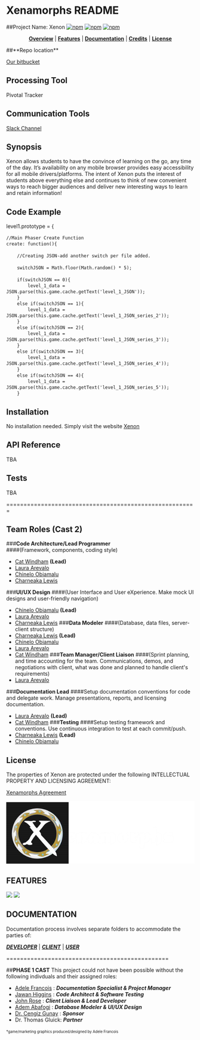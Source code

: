 ﻿#  **Xenamorphs README**

##Project Name:  Xenon
[![npm](https://img.shields.io/badge/platform-mobile/web-lightgrey.svg)](https://soft-eng-practicum.github.io/xenon/)
[![npm](https://img.shields.io/badge/docs-complete-brightgreen.svg)](official-documentation)
[![npm](https://img.shields.io/badge/License-CC%20BY--NC%204.0-blue.svg)](https://creativecommons.org/licenses/by-nc/4.0/legalcode)

<p align="center">
<b><a href="#overview">Overview</a></b>
|
<b><a href="#features">Features</a></b>
|
<b><a href="#documentation">Documentation</a></b>
|
<b><a href="#credits">Credits</a></b>
|
<b><a href="#license">License</a></b>
</p>
##**Repo location**

[Our bitbucket](https://xenamorphs@bitbucket.org/cgunay-ggc/xenon.git)

## **Processing Tool**

Pivotal Tracker

## **Communication Tools**

[Slack Channel](https://ggc-dev.slack.com/messages/chemteam/details/)


## **Synopsis**

Xenon allows students to have the convince of learning on the go, any time of the day.  It’s availability on any mobile browser provides easy accessibility for all mobile drivers/platforms. The intent of Xenon puts the interest of students above everything else and continues to think of new convenient ways to reach bigger audiences and deliver new interesting ways to learn and retain information!

## **Code Example**

level1.prototype = {  
   
    //Main Phaser Create Function
  	create: function(){ 
        
        //Creating JSON-add another switch per file added.
        
        switchJSON = Math.floor(Math.random() * 5);
        
        if(switchJSON == 0){
            level_1_data = JSON.parse(this.game.cache.getText('level_1_JSON')); 
        }
        else if(switchJSON == 1){
            level_1_data = JSON.parse(this.game.cache.getText('level_1_JSON_series_2'));
        }  
        else if(switchJSON == 2){
            level_1_data = JSON.parse(this.game.cache.getText('level_1_JSON_series_3'));
        }
        else if(switchJSON == 3){
            level_1_data = JSON.parse(this.game.cache.getText('level_1_JSON_series_4'));
        }
        else if(switchJSON == 4){
            level_1_data = JSON.parse(this.game.cache.getText('level_1_JSON_series_5'));
        }

## **Installation**

No installation needed.  Simply visit the website [Xenon](www.TOBEANNOUNCED.com)

## **API Reference**
TBA
## **Tests**

TBA

=======================================================

## **Team Roles** (Cast 2)

###**Code Architecture/Lead Programmer**<br>
####(Framework, components, coding style)
* [Cat Windham](https://bitbucket.org/cwindham19/) **(Lead)**
* [Laura Arevalo](https://bitbucket.org/latrevalo/)
* [Chinelo Obiamalu](https://bitbucket.org/Chineloo/)
* [Charneaka Lewis](https://bitbucket.org/clewis20/)

###**UI/UX Design**
####(User Interface and User eXperience. Make mock UI designs and user-friendly navigation)
* [Chinelo Obiamalu](https://bitbucket.org/Chineloo/) **(Lead)**
* [Laura Arevalo](https://bitbucket.org/latrevalo/)
* [Charneaka Lewis](https://bitbucket.org/clewis20/)
###**Data Modeler**
####(Database, data files, server-client structure)
* [Charneaka Lewis](https://bitbucket.org/clewis20/) **(Lead)**
* [Chinelo Obiamalu](https://bitbucket.org/Chineloo/)
* [Laura Arevalo](https://bitbucket.org/latrevalo/)
* [Cat Windham](https://bitbucket.org/cwindham19/)
###**Team Manager/Client Liaison**
####(Sprint planning, and time accounting for the team. Communications, demos, and negotiations with client, what was done and planned to handle client's requirements)
* [Laura Arevalo](https://bitbucket.org/latrevalo/)

###**Documentation Lead**
####Setup documentation conventions for code and delegate work. Manage presentations, reports, and licensing documentation.
* [Laura Arevalo](https://bitbucket.org/latrevalo/) **(Lead)**
* [Cat Windham](https://bitbucket.org/cwindham19/)
###**Testing**
####Setup testing framework and conventions. Use continuous integration to test at each commit/push.
* [Charneaka Lewis](https://bitbucket.org/clewis20/)
**(Lead)**
* [Chinelo Obiamalu](https://bitbucket.org/Chineloo/)
    

## License

The properties of Xenon are protected under the following INTELLECTUAL PROPERTY AND LICENSING AGREEMENT:

[Xenamorphs Agreement](official-documentation/Final%20XE1%20Intellectual%20Property%20and%20Licensing%20Agreement.pdf)

<p align="center">
<img src ="assets/XE1.png">
</p>

##  FEATURES

<section>
    <img width="355" src="assets/Features_Readme_1.png">
   <img width="490" src="assets/Features_Readme_2.png">
</section>

##  DOCUMENTATION

Documentation process involves separate folders to accommodate the parties of:

[***DEVELOPER***](official-documentation/dev-docs)
|
[***CLIENT***](official-documentation/client-docs)
|
[***USER***](official-documentation/user-docs)

===============================================

##**PHASE 1 CAST**
This project could not have been possible without the following indivduals and their assigned roles:

* [Adele Francois](https://github.com/skyyfall007) :  ***Documentation Specialist & Project Manager***
* [Jawan Higgins](https://github.com/Jwork26)    :  ***Code Architect & Software Testing***
* [John Rose](https://github.com/jrose27)    :  ***Client Liaison & Lead Developer***
* [Adem Abafogi](https://github.com/aabafogi)    :  ***Database Modeler & UI/UX Design***
* [Dr. Cengiz Gunay](https://github.com/cengique)    :  ***Sponsor***
* Dr. Thomas Gluick:  ***Partner***



<sub><sup>*game/marketing graphics produced/designed by Adele Francois</sup></sub>

